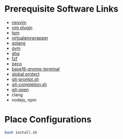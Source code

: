 # Prerequisite Software Links
* [neovim](https://github.com/neovim/neovim/wiki/Installing-Neovim)
* [vim plugin](https://github.com/junegunn/vim-plug#neovim)
* [tpm](https://github.com/tmux-plugins/tpm#installation)
* [virtualenvwrapper](https://virtualenvwrapper.readthedocs.io/en/latest/install.html)
* [golang](https://github.com/golang/go#download-and-install)
* [gvm](https://github.com/moovweb/gvm#installing)
* [ghq](https://github.com/motemen/ghq#installation)
* [fzf](https://github.com/junegunn/fzf#installation)
* [peco](https://github.com/peco/peco/releases)
* [base16-gnome-terminal](https://github.com/aaron-williamson/base16-gnome-terminal#installation)
* [global protect](https://github.com/dlenski/openconnect#installation)
* [git-prompt.sh](https://github.com/git/git/blob/master/contrib/completion/git-prompt.sh#L8)
* [git-completion.sh](https://github.com/git/git/blob/master/contrib/completion/git-completion.bash#L18)
* [git-open](https://github.com/paulirish/git-open#basic-install)
* clang
* nodejs, npm

# Place Configurations
```bash
bash install.sh
```
